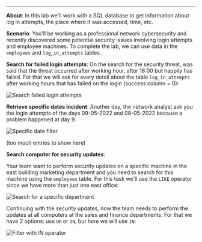 ___
**About**: In this lab we'll work with a SQL database to get information about log in attempts, the place where it was accessed, time, etc.

**Scenario**: You'll be working as a professional network cybersecurity and recently discovered some potential security issues involving login attempts and employee machines.
To complete the lab, we can use data in the `employees` and `log_in_attempts` tables.

**Search for failed login attempts**:
On the search for the security threat, was said that the threat occurred after working hour, after 18:00 but happily has failed.
For that we will ask for every detail about the table `log_in_attempts` after working hours that has failed on the login (success column = 0):

![Search failed login attempts](../images/08_search_failed_log_in_attempts.png)


**Retrieve specific dates incident**:
Another day, the network analyst ask you the login attempts of the days 09-05-2022 and 08-05-2022 because a problem happened at day 9.

![Specific date filter](../images/09_filter_specific_date.png)

(too much entries to show here)

**Search computer for security updates**:
	
Your team want to perform security updates on a specific machine in the east building marketing department and you need to search for this machine using the `employees` table.
For this task we'll use the `LIKE` operator since we have more than just one east office:

![Search for a specific department](../images/10_search_specific_department.png)

Continuing with the security updates, now the team needs to perform the updates at all computers at the sales and finance departments.
For that we have 2 options: use `OR` or `IN`, but here we will use `IN`:

![Filter with IN operator](../images/11_filter_with_in_operator.png)
